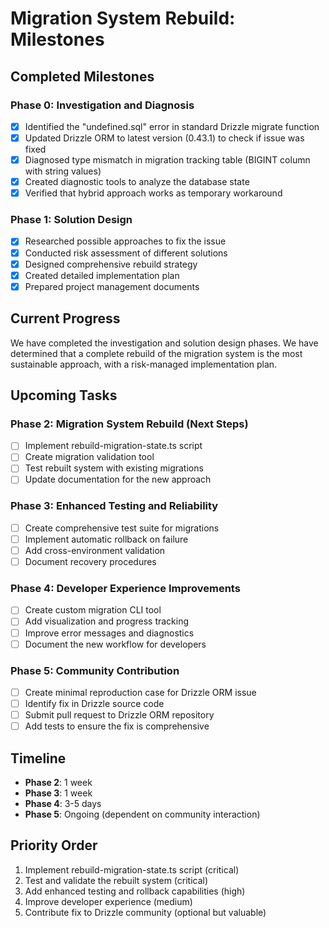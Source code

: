 # Migration System Rebuild: Milestones

## Completed Milestones

### Phase 0: Investigation and Diagnosis
- [x] Identified the "undefined.sql" error in standard Drizzle migrate function
- [x] Updated Drizzle ORM to latest version (0.43.1) to check if issue was fixed
- [x] Diagnosed type mismatch in migration tracking table (BIGINT column with string values)
- [x] Created diagnostic tools to analyze the database state
- [x] Verified that hybrid approach works as temporary workaround

### Phase 1: Solution Design
- [x] Researched possible approaches to fix the issue
- [x] Conducted risk assessment of different solutions
- [x] Designed comprehensive rebuild strategy
- [x] Created detailed implementation plan
- [x] Prepared project management documents

## Current Progress

We have completed the investigation and solution design phases. We have determined that a complete rebuild of the migration system is the most sustainable approach, with a risk-managed implementation plan.

## Upcoming Tasks

### Phase 2: Migration System Rebuild (Next Steps)
- [ ] Implement rebuild-migration-state.ts script
- [ ] Create migration validation tool
- [ ] Test rebuilt system with existing migrations
- [ ] Update documentation for the new approach

### Phase 3: Enhanced Testing and Reliability
- [ ] Create comprehensive test suite for migrations
- [ ] Implement automatic rollback on failure
- [ ] Add cross-environment validation
- [ ] Document recovery procedures

### Phase 4: Developer Experience Improvements
- [ ] Create custom migration CLI tool
- [ ] Add visualization and progress tracking
- [ ] Improve error messages and diagnostics
- [ ] Document the new workflow for developers

### Phase 5: Community Contribution
- [ ] Create minimal reproduction case for Drizzle ORM issue
- [ ] Identify fix in Drizzle source code
- [ ] Submit pull request to Drizzle ORM repository
- [ ] Add tests to ensure the fix is comprehensive

## Timeline

- **Phase 2**: 1 week
- **Phase 3**: 1 week
- **Phase 4**: 3-5 days
- **Phase 5**: Ongoing (dependent on community interaction)

## Priority Order

1. Implement rebuild-migration-state.ts script (critical)
2. Test and validate the rebuilt system (critical)
3. Add enhanced testing and rollback capabilities (high)
4. Improve developer experience (medium)
5. Contribute fix to Drizzle community (optional but valuable) 